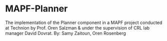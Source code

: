 # MAPF-Planner
 The implementation of the Planner component in a MAPF project conducted at Technion by Prof. Oren Salzman & under the supervision of CRL lab manager David Dovrat.
 By: Samy Zaitoun, Oren Rosenberg 
